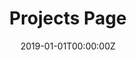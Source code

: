 ---
title: "Projects Page"  # Add a page title.
summary: "Hello!"  # Add a page description.
date: "2019-01-01T00:00:00Z"  # Add today's date.
headless: true
type: "widget_page"  # Page type is a Widget Page
---